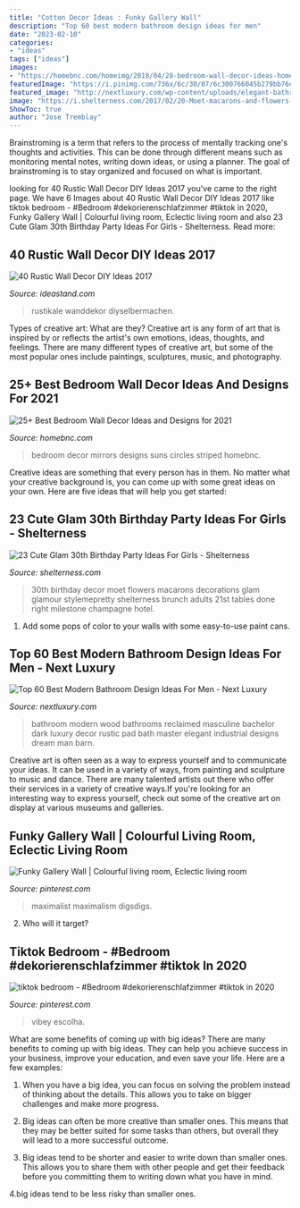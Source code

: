 ```yaml
---
title: "Cotton Decor Ideas : Funky Gallery Wall"
description: "Top 60 best modern bathroom design ideas for men"
date: "2023-02-10"
categories:
- "ideas"
tags: ["ideas"]
images:
- "https://homebnc.com/homeimg/2018/04/28-bedroom-wall-decor-ideas-homebnc.jpeg"
featuredImage: "https://i.pinimg.com/736x/6c/30/07/6c300766045b279bb76c2c91cae622cd.jpg"
featured_image: "http://nextluxury.com/wp-content/uploads/elegant-bathroom-ideas.jpg"
image: "https://i.shelterness.com/2017/02/20-Moet-macarons-and-flowers-for-30th-birthday-party-decor.jpg"
ShowToc: true
author: "Jose Tremblay"
---
```



Brainstroming is a term that refers to the process of mentally tracking one's thoughts and activities. This can be done through different means such as monitoring mental notes, writing down ideas, or using a planner. The goal of brainstroming is to stay organized and focused on what is important.

	

		
looking for 40 Rustic Wall Decor DIY Ideas 2017 you've came to the right page. We have 6 Images about 40 Rustic Wall Decor DIY Ideas 2017 like tiktok bedroom - #Bedroom #dekorierenschlafzimmer #tiktok in 2020, Funky Gallery Wall | Colourful living room, Eclectic living room and also 23 Cute Glam 30th Birthday Party Ideas For Girls - Shelterness. Read more:
		
    
## 40 Rustic Wall Decor DIY Ideas 2017

<img loading=lazy src="https://ideastand.com/wp-content/uploads/2017/08/rustic-wall-decor/7-rustic-wall-decor-diy-ideas.jpg" onerror="this.onerror=null;this.src='https://tse1.mm.bing.net/th?id=OIP.PB95lncWOXKldgwMMfbGQgHaQu&amp;pid=15.1';" alt="40 Rustic Wall Decor DIY Ideas 2017">

_Source: ideastand.com_

>rustikale wanddekor diyselbermachen. 

	

Types of creative art: What are they?
Creative art is any form of art that is inspired by or reflects the artist's own emotions, ideas, thoughts, and feelings. There are many different types of creative art, but some of the most popular ones include paintings, sculptures, music, and photography.

    
## 25+ Best Bedroom Wall Decor Ideas And Designs For 2021

<img loading=lazy src="https://homebnc.com/homeimg/2018/04/28-bedroom-wall-decor-ideas-homebnc.jpeg" onerror="this.onerror=null;this.src='https://tse2.mm.bing.net/th?id=OIP.X760mrEblH4kWgXfL0Va5gHaJ3&amp;pid=15.1';" alt="25+ Best Bedroom Wall Decor Ideas and Designs for 2021">

_Source: homebnc.com_

>bedroom decor mirrors designs suns circles striped homebnc. 

	

Creative ideas are something that every person has in them. No matter what your creative background is, you can come up with some great ideas on your own. Here are five ideas that will help you get started: 

    
## 23 Cute Glam 30th Birthday Party Ideas For Girls - Shelterness

<img loading=lazy src="https://i.shelterness.com/2017/02/20-Moet-macarons-and-flowers-for-30th-birthday-party-decor.jpg" onerror="this.onerror=null;this.src='https://tse3.mm.bing.net/th?id=OIP.6OuU0XQCU2lfAIESgaV98AHaLG&amp;pid=15.1';" alt="23 Cute Glam 30th Birthday Party Ideas For Girls - Shelterness">

_Source: shelterness.com_

>30th birthday decor moet flowers macarons decorations glam glamour stylemepretty shelterness brunch adults 21st tables done right milestone champagne hotel. 

	

1. Add some pops of color to your walls with some easy-to-use paint cans.

    
## Top 60 Best Modern Bathroom Design Ideas For Men - Next Luxury

<img loading=lazy src="http://nextluxury.com/wp-content/uploads/elegant-bathroom-ideas.jpg" onerror="this.onerror=null;this.src='https://tse1.mm.bing.net/th?id=OIP.OXq7xVe-RNHJlY9u_ESlaQAAAA&amp;pid=15.1';" alt="Top 60 Best Modern Bathroom Design Ideas For Men - Next Luxury">

_Source: nextluxury.com_

>bathroom modern wood bathrooms reclaimed masculine bachelor dark luxury decor rustic pad bath master elegant industrial designs dream man barn. 

	

Creative art is often seen as a way to express yourself and to communicate your ideas. It can be used in a variety of ways, from painting and sculpture to music and dance. There are many talented artists out there who offer their services in a variety of creative ways.If you're looking for an interesting way to express yourself, check out some of the creative art on display at various museums and galleries.

    
## Funky Gallery Wall | Colourful Living Room, Eclectic Living Room

<img loading=lazy src="https://i.pinimg.com/736x/6c/30/07/6c300766045b279bb76c2c91cae622cd.jpg" onerror="this.onerror=null;this.src='https://tse2.mm.bing.net/th?id=OIP.szkhzTvc7EiL8vjh7oqpegHaJ3&amp;pid=15.1';" alt="Funky Gallery Wall | Colourful living room, Eclectic living room">

_Source: pinterest.com_

>maximalist maximalism digsdigs. 

	

2) Who will it target?

    
## Tiktok Bedroom - #Bedroom #dekorierenschlafzimmer #tiktok In 2020

<img loading=lazy src="https://i.pinimg.com/736x/44/10/52/44105290c17d1fa536d4bf58fdc158c6.jpg" onerror="this.onerror=null;this.src='https://tse1.mm.bing.net/th?id=OIP.fpWOQ7_EXKuDDfrTp6k1VgHaNK&amp;pid=15.1';" alt="tiktok bedroom - #Bedroom #dekorierenschlafzimmer #tiktok in 2020">

_Source: pinterest.com_

>vibey escolha. 

	

What are some benefits of coming up with big ideas?
There are many benefits to coming up with big ideas. They can help you achieve success in your business, improve your education, and even save your life. Here are a few examples:
1. When you have a big idea, you can focus on solving the problem instead of thinking about the details. This allows you to take on bigger challenges and make more progress.

2. Big ideas can often be more creative than smaller ones. This means that they may be better suited for some tasks than others, but overall they will lead to a more successful outcome.

3. Big ideas tend to be shorter and easier to write down than smaller ones. This allows you to share them with other people and get their feedback before you committing them to writing down what you have in mind.

4.big ideas tend to be less risky than smaller ones.

